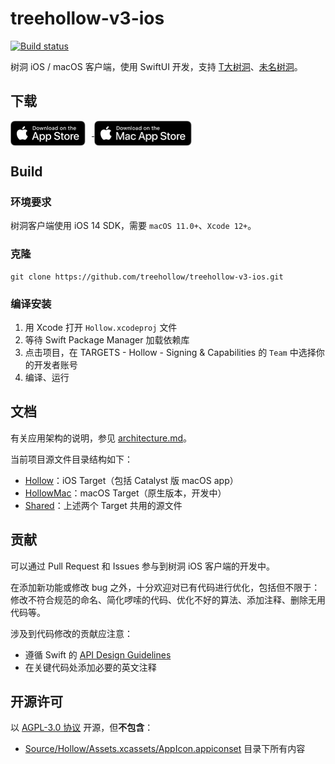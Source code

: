 # treehollow-v3-ios

[![Build status](https://build.appcenter.ms/v0.1/apps/ecb32276-29a0-4925-a8aa-f46d00effd10/branches/main/badge)](https://appcenter.ms)

树洞 iOS / macOS 客户端，使用 SwiftUI 开发，支持 [T大树洞](https://thuhole.com)、[未名树洞](https://www.pkuhollow.com)。

## 下载

<a href='https://apps.apple.com/cn/app/treehollow/id1556835658'>
    <img align="center" height=40px src='Documentation/Assets/app_store_ios.svg' style="padding-right: 10px"/>
</a>
<a href='https://apps.apple.com/cn/app/treehollow/id1556835658'>
    <img align="center" height=40px src='Documentation/Assets/app_store_mac.svg'/>
</a>

## Build

### 环境要求

树洞客户端使用 iOS 14 SDK，需要 `macOS 11.0+`、`Xcode 12+`。

### 克隆

```
git clone https://github.com/treehollow/treehollow-v3-ios.git
```

### 编译安装

1. 用 Xcode 打开 `Hollow.xcodeproj` 文件
2. 等待 Swift Package Manager 加载依赖库
3. 点击项目，在 TARGETS - Hollow - Signing & Capabilities 的 `Team` 中选择你的开发者账号
4. 编译、运行

## 文档

有关应用架构的说明，参见 [architecture.md](Documentation/architecture.md)。

当前项目源文件目录结构如下：

- [Hollow](https://github.com/treehollow/treehollow-v3-ios/tree/main/Source/Hollow)：iOS Target（包括 Catalyst 版 macOS app）
- [HollowMac](https://github.com/treehollow/treehollow-v3-ios/tree/main/Source/HollowMac)：macOS Target（原生版本，开发中）
- [Shared](https://github.com/treehollow/treehollow-v3-ios/tree/main/Source/Shared)：上述两个 Target 共用的源文件 

## 贡献

可以通过 Pull Request 和 Issues 参与到树洞 iOS 客户端的开发中。

在添加新功能或修改 bug 之外，十分欢迎对已有代码进行优化，包括但不限于：修改不符合规范的命名、简化啰嗦的代码、优化不好的算法、添加注释、删除无用代码等。

涉及到代码修改的贡献应注意：

- 遵循 Swift 的 [API Design Guidelines](https://swift.org/documentation/api-design-guidelines/)
- 在关键代码处添加必要的英文注释

## 开源许可

以 [AGPL-3.0 协议](LICENSE) 开源，但**不包含**：

- [Source/Hollow/Assets.xcassets/AppIcon.appiconset](Source/Hollow/Assets.xcassets/AppIcon.appiconset) 目录下所有内容
